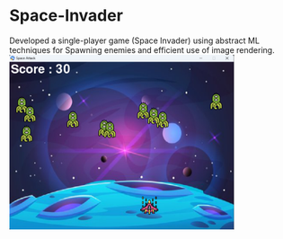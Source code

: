 # Space-Invader
Developed a single-player game (Space Invader) using abstract ML techniques for Spawning enemies and efficient use of image rendering.
<img align="left" alt="ScreenShot1" width="400" src="SS1.png" /> 
